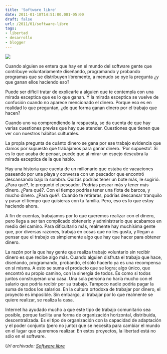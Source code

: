 ```yaml
---
title: 'Software libre'
date: 2011-01-18T14:51:00.001-05:00
draft: false
url: /2011/01/software-libre
tags: 
- libertad
- desarrollo
- blogger
---
```


[![](https://1.bp.blogspot.com/_K2xwnQ4Llso/TOX910qHpkI/AAAAAAAABOg/vfsS5u2gJfU/s200/Volunteer_Helping_Hands1.jpg)](https://1.bp.blogspot.com/_K2xwnQ4Llso/TOX910qHpkI/AAAAAAAABOg/vfsS5u2gJfU/s1600/Volunteer_Helping_Hands1.jpg)

Cuando alguien se entera que hay en el mundo del software gente que contribuye voluntariamente diseñando, programando y probando programas que se distribuyen líbremente, a menudo se oye la pregunta ¿y que ganan ellos haciendo eso?  
  
Puede ser difícil tratar de explicarle a alguien que te contempla con una mirada esceptica que es lo que ganan. Y la mirada esceptica se vuelve de confusión cuando no aparece mencionado el dinero. Porque eso es en realidad lo que preguntan, ¿de que forma ganan dinero por el trabajo que hacen?  
  
Cuando uno va comprendiendo la respuesta, se da cuenta de que hay varias cuestiones previas que hay que atender. Cuestiones que tienen que ver con nuestros hábitos culturales.  
  
La propia pregunta de cuánto dinero se gana por ese trabajo evidencia que damos por supuesto que trabajamos para ganar dinero. 'Por supuesto'. Si es lo que acaba de pensar, puede que al mirar un espejo descubra la mirada esceptica de la que hablo.  
  
Hay una historia que cuenta de un millonario que estaba de vacaciones paseando por una playa y conversa con un pescador que encontró descansando bajo la sombra. Quizás podrías tener un bote más, le sugirió. ¿Para qué?, le preguntó el pescador. Podrías pescar más y tener más dinero. ¿Para qué?. Con el tiempo podrías tener una flota de barcos, y mucho dinero. ¿Para qué?. Cuando te retiraras, podrías descansar tranquilo y pasar el tiempo que quisieras con tu familia. Pero, eso es lo que estoy haciendo ahora.  
  
A fin de cuentas, trabajamos por lo que queremos realizar con el dinero, pero llega a ser tan complicado obtenerlo y administrarlo que acabamos en medio del camino. Para dificultarlo más, realmente hay muchísima gente que, por diversas razones, trabaja en cosas que no les gusta, y llegan a pensar que el trabajo es simplemente algo que hay que hacer para obtener dinero.  
  
La razón por la que hay gente que realiza trabajo voluntario sin recibir dinero es que recibe algo más. Cuando alguien disfruta el trabajo que hace, diseñando, programando, probando, el sólo hacerlo ya es una recompensa en sí misma. A esto se suma el producto que se logra; algo único, que encontró su propio camino, con la sinergía de todos. Es como si todos juntos construyeran una casa. Una sola persona no haría mucho con el salario que podria recibir por su trabajo. Tampoco nadie podría pagar la suma de todos los salarios. En la cultura ortodoxa de trabajar por dinero, el proyecto es imposible. Sin embargo, al trabajar por lo que realmente se quiere realizar, se realiza la casa.  
  
Internet ha ayudado mucho a que este tipo de trabajo comunitario sea posible, porque facilita una forma de organización horizontal, distribuida, descentralizada. Es el tipo de organización con la capacidad de adaptación y el poder conjunto (pero no junto) que se necesita para cambiar el mundo en el lugar que queremos realizar. En estos proyectos, la libertad está no sólo en el software.

_*Url archivado: [Software libre](https://akcdev.blogspot.com/2011/01/software-libre.html)*_
